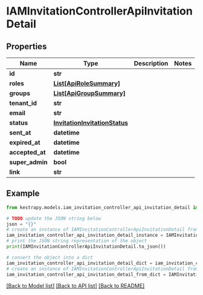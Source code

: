 # IAMInvitationControllerApiInvitationDetail


## Properties

Name | Type | Description | Notes
------------ | ------------- | ------------- | -------------
**id** | **str** |  | 
**roles** | [**List[ApiRoleSummary]**](ApiRoleSummary.md) |  | 
**groups** | [**List[ApiGroupSummary]**](ApiGroupSummary.md) |  | 
**tenant_id** | **str** |  | 
**email** | **str** |  | 
**status** | [**InvitationInvitationStatus**](InvitationInvitationStatus.md) |  | 
**sent_at** | **datetime** |  | 
**expired_at** | **datetime** |  | 
**accepted_at** | **datetime** |  | 
**super_admin** | **bool** |  | 
**link** | **str** |  | 

## Example

```python
from kestrapy.models.iam_invitation_controller_api_invitation_detail import IAMInvitationControllerApiInvitationDetail

# TODO update the JSON string below
json = "{}"
# create an instance of IAMInvitationControllerApiInvitationDetail from a JSON string
iam_invitation_controller_api_invitation_detail_instance = IAMInvitationControllerApiInvitationDetail.from_json(json)
# print the JSON string representation of the object
print(IAMInvitationControllerApiInvitationDetail.to_json())

# convert the object into a dict
iam_invitation_controller_api_invitation_detail_dict = iam_invitation_controller_api_invitation_detail_instance.to_dict()
# create an instance of IAMInvitationControllerApiInvitationDetail from a dict
iam_invitation_controller_api_invitation_detail_from_dict = IAMInvitationControllerApiInvitationDetail.from_dict(iam_invitation_controller_api_invitation_detail_dict)
```
[[Back to Model list]](../README.md#documentation-for-models) [[Back to API list]](../README.md#documentation-for-api-endpoints) [[Back to README]](../README.md)


